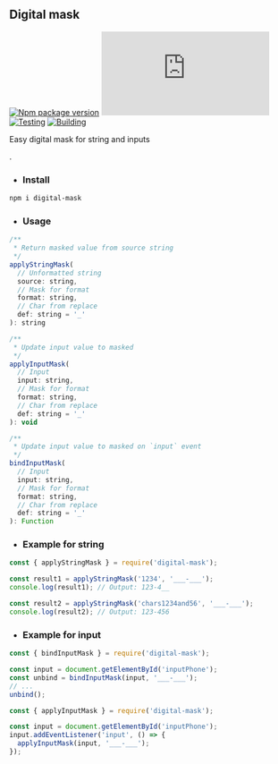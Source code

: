 ## Digital mask
[![Npm package version](https://badgen.net/npm/v/digital-mask)](https://npmjs.com/package/digital-mask)
[![Small size](https://badge-size.herokuapp.com/neki-dev/digital-mask/master/dist/index.js)](https://github.com/neki-dev/digital-mask/blob/master/dist/index.js)
[![Testing](https://github.com/neki-dev/digital-mask/actions/workflows/test.yml/badge.svg)](https://github.com/neki-dev/digital-mask/actions/workflows/test.yml)
[![Building](https://github.com/neki-dev/digital-mask/actions/workflows/build.yml/badge.svg)](https://github.com/neki-dev/digital-mask/actions/workflows/build.yml)

Easy digital mask for string and inputs

.

* ### Install

```sh
npm i digital-mask
```

* ### Usage

```js
/**
 * Return masked value from source string
 */
applyStringMask(
  // Unformatted string
  source: string,
  // Mask for format
  format: string,
  // Сhar from replace
  def: string = '_'
): string

/**
 * Update input value to masked
 */
applyInputMask(
  // Input
  input: string,
  // Mask for format
  format: string,
  // Сhar from replace
  def: string = '_'
): void

/**
 * Update input value to masked on `input` event
 */
bindInputMask(
  // Input
  input: string,
  // Mask for format
  format: string,
  // Сhar from replace
  def: string = '_'
): Function
```

* ### Example for string
```jsx
const { applyStringMask } = require('digital-mask');

const result1 = applyStringMask('1234', '___-___');
console.log(result1); // Output: 123-4__

const result2 = applyStringMask('chars1234and56', '___-___');
console.log(result2); // Output: 123-456
```

* ### Example for input

```jsx
const { bindInputMask } = require('digital-mask');

const input = document.getElementById('inputPhone');
const unbind = bindInputMask(input, '___-___');
// ...
unbind();
```
```jsx
const { applyInputMask } = require('digital-mask');

const input = document.getElementById('inputPhone');
input.addEventListener('input', () => {
  applyInputMask(input, '___-___');
});
```